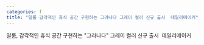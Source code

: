 ```yaml
---
categories: f
title: "일룸 감각적인 휴식 공간 구현하는 그라나다 그레이 컬러 신규 출시  데일리메이커"
---
```

일룸, 감각적인 휴식 공간 구현하는 "그라나다" 그레이 컬러 신규 출시&nbsp;&nbsp;데일리메이커